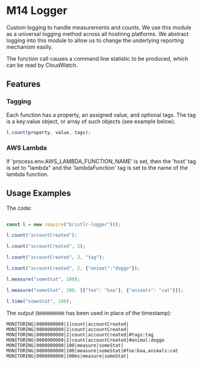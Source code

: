 # M14 Logger

Custom logging to handle measurements and counts. We use this module as a universal logging method across all hostinng platforms. We abstract logging into this module to allow us to change the underlying reporting mechanism easily.

The function call causes a command line statistic to be produced, which can be read by CloudWatch.

## Features

### Tagging

Each function has a property, an assigned value, and optional tags. The tag is a key:value object, or array of such objects (see example below).

```js
l.count(property, value, tags);
```

### AWS Lambda

If 'process.env.AWS_LAMBDA_FUNCTION_NAME' is set, then the 'host' tag is set to "lambda" and the 'lambdaFunction' tag is set to the name of the lambda function.

## Usage Examples

The code:

```js

const l = new require("bristlr-logger")();

l.count("accountCreated");

l.count("accountCreated", 2);

l.count("accountCreated", 2, "tag");

l.count("accountCreated", 2, {"animal":"doggo"});

l.measure("someStat", 100);

l.measure("someStat", 100, [{"foo": "baa"}, {"animals": "cat"}]);

l.time("someStat", 100);

```

The output (`0000000000` has been used in place of the timestamp):

```
MONITORING|0000000000|1|count|accountCreated|
MONITORING|0000000000|2|count|accountCreated|
MONITORING|0000000000|2|count|accountCreated|#tags:tag
MONITORING|0000000000|2|count|accountCreated|#animal:doggo
MONITORING|0000000000|100|measure|someStat|
MONITORING|0000000000|100|measure|someStat|#foo:baa,animals:cat
MONITORING|0000000000|100ms|measure|someStat|
```
